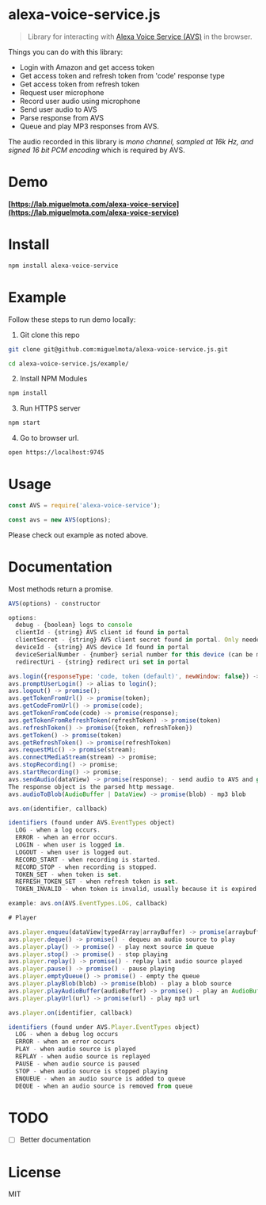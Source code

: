 # alexa-voice-service.js

> Library for interacting with [Alexa Voice Service (AVS)](https://developer.amazon.com/public/solutions/alexa/alexa-voice-service) in the browser.

Things you can do with this library:

- Login with Amazon and get access token
- Get access token and refresh token from 'code' response type
- Get access token from refresh token
- Request user microphone
- Record user audio using microphone
- Send user audio to AVS
- Parse response from AVS
- Queue and play MP3 responses from AVS.

The audio recorded in this library is *mono channel, sampled at 16k Hz, and signed 16 bit PCM encoding* which is required by AVS.

# Demo

**[https://lab.miguelmota.com/alexa-voice-service](https://lab.miguelmota.com/alexa-voice-service)**

# Install

```bash
npm install alexa-voice-service
```

# Example

Follow these steps to run demo locally:

1. Git clone this repo

  ```bash
  git clone git@github.com:miguelmota/alexa-voice-service.js.git

  cd alexa-voice-service.js/example/
  ```

2. Install NPM Modules

  ```bash
  npm install
  ```

3. Run HTTPS server

  ```bash
  npm start
  ```

4. Go to browser url.

  ```bash
  open https://localhost:9745
  ```

# Usage

```javascript
const AVS = require('alexa-voice-service');

const avs = new AVS(options);
```

Please check out example as noted above.

# Documentation

Most methods return a promise.

```javascript
AVS(options) - constructor

options:
  debug - {boolean} logs to console
  clientId - {string} AVS client id found in portal
  clientSecret - {string} AVS client secret found in portal. Only needed if using `code` response type.
  deviceId - {string} AVS device Id found in portal
  deviceSerialNumber - {number} serial number for this device (can be made up)
  redirectUri - {string} redirect uri set in portal

avs.login({responseType: 'code, token (default)', newWindow: false}) -> promise(response);
avs.promptUserLogin() -> alias to login();
avs.logout() -> promise();
avs.getTokenFromUrl() -> promise(token);
avs.getCodeFromUrl() -> promise(code);
avs.getTokenFromCode(code) -> promise(response);
avs.getTokenFromRefreshToken(refreshToken) -> promise(token)
avs.refreshToken() -> promise({token, refreshToken})
avs.getToken() -> promise(token)
avs.getRefreshToken() -> promise(refreshToken)
avs.requestMic() -> promise(stream);
avs.connectMediaStream(stream) -> promise;
avs.stopRecording() -> promise;
avs.startRecording() -> promise;
avs.sendAudio(dataView) -> promise(response); - send audio to AVS and get back an object containing response.
The response object is the parsed http message.
avs.audioToBlob(AudioBuffer | DataView) -> promise(blob) - mp3 blob

avs.on(identifier, callback)

identifiers (found under AVS.EventTypes object)
  LOG - when a log occurs.
  ERROR - when an error occurs.
  LOGIN - when user is logged in.
  LOGOUT - when user is logged out.
  RECORD_START - when recording is started.
  RECORD_STOP - when recording is stopped.
  TOKEN_SET - when token is set.
  REFRESH_TOKEN_SET - when refresh token is set.
  TOKEN_INVALID - when token is invalid, usually because it is expired.

example: avs.on(AVS.EventTypes.LOG, callback)

# Player

avs.player.enqueu(dataView|typedArray|arrayBuffer) -> promise(arraybuffer) - add an audio source to play queue. Converts input to AudioBuffer.
avs.player.deque() -> promise() - dequeu an audio source to play
avs.player.play() -> promise() - play next source in queue
avs.player.stop() -> promise() - stop playing
avs.player.replay() -> promise() - replay last audio source played
avs.player.pause() -> promise() - pause playing
avs.player.emptyQueue() -> promise() - empty the queue
avs.player.playBlob(blob) -> promise(blob) - play a blob source
avs.player.playAudioBuffer(audioBuffer) -> promise() - play an AudioBuffer source
avs.player.playUrl(url) -> promise(url) - play mp3 url

avs.player.on(identifier, callback)

identifiers (found under AVS.Player.EventTypes object)
  LOG - when a debug log occurs
  ERROR - when an error occurs
  PLAY - when audio source is played
  REPLAY - when audio source is replayed
  PAUSE - when audio source is paused
  STOP - when audio source is stopped playing
  ENQUEUE - when an audio source is added to queue
  DEQUE - when an audio source is removed from queue
```

# TODO

- [ ] Better documentation

# License

MIT
